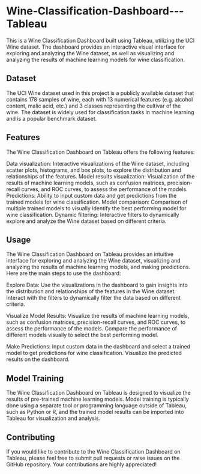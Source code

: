 # Wine-Classification-Dashboard---Tableau

This is a Wine Classification Dashboard built using Tableau, utilizing the UCI Wine dataset. The dashboard provides an interactive visual interface for exploring and analyzing the Wine dataset, as well as visualizing and analyzing the results of machine learning models for wine classification.

## Dataset
The UCI Wine dataset used in this project is a publicly available dataset that contains 178 samples of wine, each with 13 numerical features (e.g. alcohol content, malic acid, etc.) and 3 classes representing the cultivar of the wine. The dataset is widely used for classification tasks in machine learning and is a popular benchmark dataset.

## Features
The Wine Classification Dashboard on Tableau offers the following features:

Data visualization: Interactive visualizations of the Wine dataset, including scatter plots, histograms, and box plots, to explore the distribution and relationships of the features.
Model results visualization: Visualization of the results of machine learning models, such as confusion matrices, precision-recall curves, and ROC curves, to assess the performance of the models.
Predictions: Ability to input custom data and get predictions from the trained models for wine classification.
Model comparison: Comparison of multiple trained models to visually identify the best performing model for wine classification.
Dynamic filtering: Interactive filters to dynamically explore and analyze the Wine dataset based on different criteria.

## Usage
The Wine Classification Dashboard on Tableau provides an intuitive interface for exploring and analyzing the Wine dataset, visualizing and analyzing the results of machine learning models, and making predictions. Here are the main steps to use the dashboard:

Explore Data: Use the visualizations in the dashboard to gain insights into the distribution and relationships of the features in the Wine dataset. Interact with the filters to dynamically filter the data based on different criteria.

Visualize Model Results: Visualize the results of machine learning models, such as confusion matrices, precision-recall curves, and ROC curves, to assess the performance of the models. Compare the performance of different models visually to select the best performing model.

Make Predictions: Input custom data in the dashboard and select a trained model to get predictions for wine classification. Visualize the predicted results on the dashboard.

## Model Training
The Wine Classification Dashboard on Tableau is designed to visualize the results of pre-trained machine learning models. Model training is typically done using a separate tool or programming language outside of Tableau, such as Python or R, and the trained model results can be imported into Tableau for visualization and analysis.

## Contributing
If you would like to contribute to the Wine Classification Dashboard on Tableau, please feel free to submit pull requests or raise issues on the GitHub repository. Your contributions are highly appreciated!
